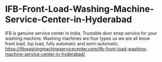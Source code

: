# IFB-Front-Load-Washing-Machine-Service-Center-in-Hyderabad
IFB is genuine service center in India. Trustable door strep service for your washing machine. Washing machines are four types us we are all know front load, top load, fully automatic and semi-automatic. https://ifbwashingmachineservicecenter.com/ifb-front-load-washing-machine-service-center-in-hyderabad/
